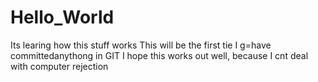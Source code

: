 # Hello_World
Its learing how this stuff works
This will be the first tie I g=have committedanythong in GIT
I hope this works out well, because I cnt deal with computer rejection
